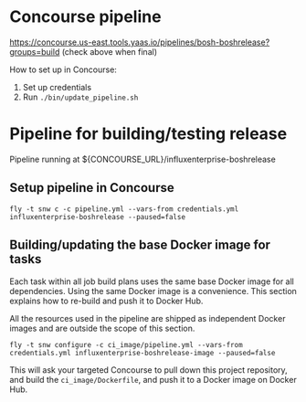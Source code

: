 # Concourse pipeline

https://concourse.us-east.tools.yaas.io/pipelines/bosh-boshrelease?groups=build
(check above when final)

How to set up in Concourse:

1. Set up credentials
2. Run ```./bin/update_pipeline.sh```



Pipeline for building/testing release
=====================================

Pipeline running at ${CONCOURSE_URL}/influxenterprise-boshrelease

Setup pipeline in Concourse
---------------------------

```
fly -t snw c -c pipeline.yml --vars-from credentials.yml influxenterprise-boshrelease --paused=false
```

Building/updating the base Docker image for tasks
-------------------------------------------------

Each task within all job build plans uses the same base Docker image for all dependencies. Using the same Docker image is a convenience. This section explains how to re-build and push it to Docker Hub.

All the resources used in the pipeline are shipped as independent Docker images and are outside the scope of this section.

```
fly -t snw configure -c ci_image/pipeline.yml --vars-from credentials.yml influxenterprise-boshrelease-image --paused=false
```

This will ask your targeted Concourse to pull down this project repository, and build the `ci_image/Dockerfile`, and push it to a Docker image on Docker Hub.
